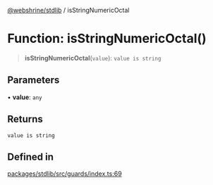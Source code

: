 [@webshrine/stdlib](../globals.md) / isStringNumericOctal

# Function: isStringNumericOctal()

> **isStringNumericOctal**(`value`): `value is string`

## Parameters

• **value**: `any`

## Returns

`value is string`

## Defined in

[packages/stdlib/src/guards/index.ts:69](https://github.com/webshrine/webshrine/blob/8cedc3f2efca3108f17475a5ce8404715d0d24a5/packages/stdlib/src/guards/index.ts#L69)
